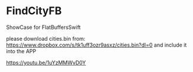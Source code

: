 # FindCityFB
ShowCase for FlatBuffersSwift

please download cities.bin from: https://www.dropbox.com/s/tk1uff3ozr9asxz/cities.bin?dl=0 
and include it into the APP

https://youtu.be/1uYzMMWvD0Y
